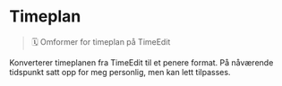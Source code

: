 # Timeplan
> 🗓 Omformer for timeplan på TimeEdit

Konverterer timeplanen fra TimeEdit til et penere format. På nåværende tidspunkt satt opp for meg personlig, men kan lett tilpasses.